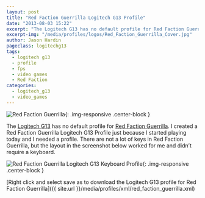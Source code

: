 ```yaml
---
layout: post
title: "Red Faction Guerrilla Logitech G13 Profile"
date: "2013-08-03 15:22"
excerpt: "The Logitech G13 has no default profile for Red Faction Guerrilla. I created a Red Faction Guerrilla Logitech G13 Profile just because I started playing today and I needed a profile."
excerpt-img: "/media/profiles/logos/Red_Faction_Guerrilla_Cover.jpg"
author: Jason Hardin
pageclass: logitechg13
tags:
  - logitech g13
  - profile
  - fps
  - video games
  - Red Faction
categories:
  - logitech_g13
  - video_games
---
```

![Red Faction Guerrilla]({{site.url}}/media/profiles/logos/Red_Faction_Guerrilla_Cover.jpg){: .img-responsive  .center-block }

The [Logitech G13](http://gaming.logitech.com/en-us/product/g13-advanced-gameboard) has no default profile for [Red Faction Guerrilla](http://rfg.redfaction.com/). I created a Red Faction Guerrilla Logitech G13 Profile just because I started playing today and I needed a profile. There are not a lot of keys in Red Faction Guerrilla, but the layout in the screenshot below worked for me and didn’t require a keyboard.

![Red Faction Guerrilla Logitech G13 Keyboard Profile]({{site.url}}/media/profiles/layouts/red_faction_guerrilla_keyboard_layout.png){: .img-responsive  .center-block }

[Right click and select save as to download the Logitech G13 profile for Red Faction Guerrilla]({{ site.url }}/media/profiles/xml/red_faction_guerrilla.xml)
